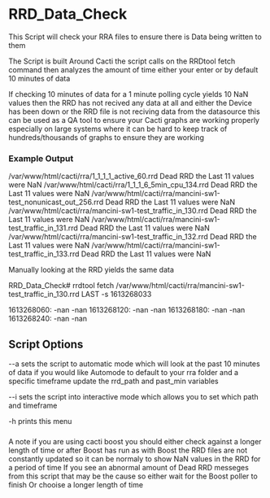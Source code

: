 # RRD_Data_Check
This Script will check your RRA files to ensure there is Data being written to them

The Script is built Around Cacti the script calls on the RRDtool fetch command
then analyzes the amount of time either your enter or by default 10 minutes of data

If checking 10 minutes of data for a 1 minute polling cycle yields 10 NaN values
then the RRD has not recived any data at all and either the Device has been down 
or the RRD file is not reciving data from the datasource this can be used as a QA tool
to ensure your Cacti graphs are working properly especially on large systems where it can 
be hard to keep track of hundreds/thousands of graphs to ensure they are working


### Example Output

/var/www/html/cacti/rra/1_1_1_1_active_60.rrd Dead RRD the Last 11 values were NaN
/var/www/html/cacti/rra/1_1_1_6_5min_cpu_134.rrd Dead RRD the Last 11 values were NaN
/var/www/html/cacti/rra/mancini-sw1-test_nonunicast_out_256.rrd Dead RRD the Last 11 values were NaN
/var/www/html/cacti/rra/mancini-sw1-test_traffic_in_130.rrd Dead RRD the Last 11 values were NaN
/var/www/html/cacti/rra/mancini-sw1-test_traffic_in_131.rrd Dead RRD the Last 11 values were NaN
/var/www/html/cacti/rra/mancini-sw1-test_traffic_in_132.rrd Dead RRD the Last 11 values were NaN
/var/www/html/cacti/rra/mancini-sw1-test_traffic_in_133.rrd Dead RRD the Last 11 values were NaN

Manually looking at the RRD yields the same data


RRD_Data_Check# rrdtool fetch /var/www/html/cacti/rra/mancini-sw1-test_traffic_in_130.rrd  LAST  -s 1613268033

1613268060: -nan -nan
1613268120: -nan -nan
1613268180: -nan -nan
1613268240: -nan -nan


## Script Options
--a sets the script to automatic mode which will look at the past 10 minutes of data
if you would like Automode to default to your rra folder and a specific timeframe update the
rrd_path and past_min variables
 
--i sets the script into interactive mode which allows you to set which path and timeframe
 
-h prints this menu
 
###
A note if you are using cacti boost you should either check against a longer length of time or after Boost has run
as with Boost the RRD files are not constantly updated so it can be normaly to show NaN values in the RRD for a period of time
If you see an abnormal amount of Dead RRD messeges from this script that may be the cause so either wait for the Boost poller to finish
Or chooise a longer length of time
###
